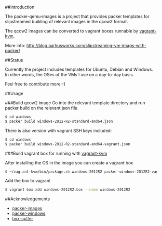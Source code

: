 ##Introduction

The packer-qemu-images is a project that provides packer templates for slipstreamed building of
relevant images in the qcow2 format. 

The qcow2 images can be converted to vagrant boxes runnable by [vagrant-kvm](https://github.com/adrahon/vagrant-kvm).

More info: http://blog.aarhusworks.com/slipstreaming-vm-imags-with-packer/

##Status

Currently the project includes templates for Ubuntu, Debian and Windows. In other words, the OSes of the VMs I use on a day-to-day basis.

Feel free to contribute more:-)

##Usage

###Build qcow2 image
Go into the relevant template directory and run packer build on
the relevant json file.

```bash
$ cd windows
$ packer build windows-2012-R2-standard-amd64.json
```

There is also version with vagrant SSH keys included:

```bash
$ cd windows
$ packer build windows-2012-R2-standard-amd64-vagrant.json
```

###Build vagrant box for running with [vagrant-kvm](https://github.com/adrahon/vagrant-kvm)

After installing the OS in the image you can create a vagrant box

```bash
$ ~/vagrant-kvm/bin/package.sh windows-2012R2 packer-windows-2012R2-vagrant.qcow2
```

Add the box to vagrant
```bash
$ vagrant box add windows-2012R2.box --name windows-2012R2
```

##Acknowledgements

* [packer-images](https://github.com/opentable/packer-images.git)
* [packer-windows](https://github.com/joefitzgerald/packer-windows)
* [box-cutter](https://github.com/box-cutter/)


